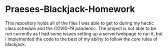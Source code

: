 # Praeses-Blackjack-Homework
This repository holds all of the files I was able to get to during my hectic class schedule and the COVID-19 pandemic. The project is not able to be run currently as I had some issues setting up a server/webpage to run it, but I implemented the code to the best of my ability to follow the core rules of blackjack. 
